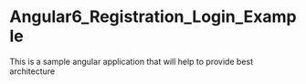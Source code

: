 # Angular6_Registration_Login_Example
This is a sample angular application that will help to provide best architecture
